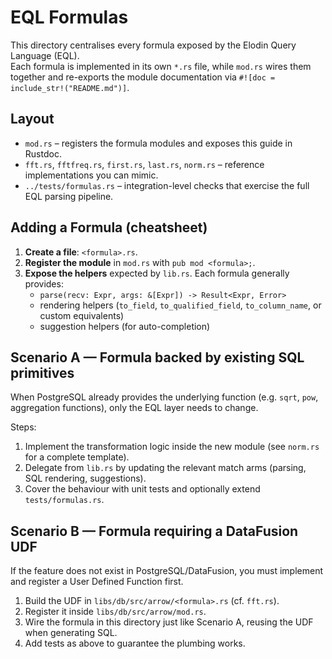 # EQL Formulas

This directory centralises every formula exposed by the Elodin Query Language (EQL).  
Each formula is implemented in its own `*.rs` file, while `mod.rs` wires them together and re-exports the module documentation via `#![doc = include_str!("README.md")]`.

## Layout
- `mod.rs` – registers the formula modules and exposes this guide in Rustdoc.
- `fft.rs`, `fftfreq.rs`, `first.rs`, `last.rs`, `norm.rs` – reference implementations you can mimic.
- `../tests/formulas.rs` – integration-level checks that exercise the full EQL parsing pipeline.

## Adding a Formula (cheatsheet)
1. **Create a file**: `<formula>.rs`.
2. **Register the module** in `mod.rs` with `pub mod <formula>;`.
3. **Expose the helpers** expected by `lib.rs`. Each formula generally provides:
   - `parse(recv: Expr, args: &[Expr]) -> Result<Expr, Error>`
   - rendering helpers (`to_field`, `to_qualified_field`, `to_column_name`, or custom equivalents)
   - suggestion helpers (for auto-completion)

## Scenario A — Formula backed by existing SQL primitives
When PostgreSQL already provides the underlying function (e.g. `sqrt`, `pow`, aggregation functions), only the EQL layer needs to change.

Steps:
1. Implement the transformation logic inside the new module (see `norm.rs` for a complete template).
2. Delegate from `lib.rs` by updating the relevant match arms (parsing, SQL rendering, suggestions).
3. Cover the behaviour with unit tests and optionally extend `tests/formulas.rs`.

## Scenario B — Formula requiring a DataFusion UDF
If the feature does not exist in PostgreSQL/DataFusion, you must implement and register a User Defined Function first.

1. Build the UDF in `libs/db/src/arrow/<formula>.rs` (cf. `fft.rs`).
2. Register it inside `libs/db/src/arrow/mod.rs`.
3. Wire the formula in this directory just like Scenario A, reusing the UDF when generating SQL.
4. Add tests as above to guarantee the plumbing works.

